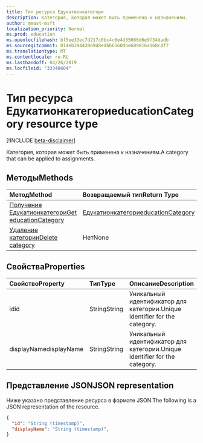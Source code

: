 ```yaml
---
title: Тип ресурса Едукатионкатегори
description: Категория, которая может быть применена к назначениям.
author: mmast-msft
localization_priority: Normal
ms.prod: education
ms.openlocfilehash: bf5ee33ec7d217c0bc4c6e4d35666d6e9f34dadb
ms.sourcegitcommit: 014eb3944306948edbb6560dbe689816a168c4f7
ms.translationtype: MT
ms.contentlocale: ru-RU
ms.lasthandoff: 04/26/2019
ms.locfileid: "33340604"
---
```

# <a name="educationcategory-resource-type"></a><span data-ttu-id="589a2-103">Тип ресурса Едукатионкатегори</span><span class="sxs-lookup"><span data-stu-id="589a2-103">educationCategory resource type</span></span>

[!INCLUDE [beta-disclaimer](../../includes/beta-disclaimer.md)]

<span data-ttu-id="589a2-104">Категория, которая может быть применена к назначениям.</span><span class="sxs-lookup"><span data-stu-id="589a2-104">A category that can be applied to assignments.</span></span>


## <a name="methods"></a><span data-ttu-id="589a2-105">Методы</span><span class="sxs-lookup"><span data-stu-id="589a2-105">Methods</span></span>

| <span data-ttu-id="589a2-106">Метод</span><span class="sxs-lookup"><span data-stu-id="589a2-106">Method</span></span>           | <span data-ttu-id="589a2-107">Возвращаемый тип</span><span class="sxs-lookup"><span data-stu-id="589a2-107">Return Type</span></span>    |<span data-ttu-id="589a2-108">Описание</span><span class="sxs-lookup"><span data-stu-id="589a2-108">Description</span></span>|
|:---------------|:--------|:----------|
|[<span data-ttu-id="589a2-109">Получение Едукатионкатегори</span><span class="sxs-lookup"><span data-stu-id="589a2-109">Get educationCategory</span></span>](../api/educationcategory-get.md) | [<span data-ttu-id="589a2-110">Едукатионкатегори</span><span class="sxs-lookup"><span data-stu-id="589a2-110">educationCategory</span></span>](educationCategory.md) | <span data-ttu-id="589a2-111">Получение существующего **едукатионкатегори**.</span><span class="sxs-lookup"><span data-stu-id="589a2-111">Get an existing **educationCategory**.</span></span>|
|[<span data-ttu-id="589a2-112">Удаление категории</span><span class="sxs-lookup"><span data-stu-id="589a2-112">Delete category</span></span>](../api/educationcategory-delete.md) | <span data-ttu-id="589a2-113">Нет</span><span class="sxs-lookup"><span data-stu-id="589a2-113">None</span></span> | <span data-ttu-id="589a2-114">Удаление **едукатионкатегори**.</span><span class="sxs-lookup"><span data-stu-id="589a2-114">Remove an **educationCategory**.</span></span>|


## <a name="properties"></a><span data-ttu-id="589a2-115">Свойства</span><span class="sxs-lookup"><span data-stu-id="589a2-115">Properties</span></span>
| <span data-ttu-id="589a2-116">Свойство</span><span class="sxs-lookup"><span data-stu-id="589a2-116">Property</span></span>     | <span data-ttu-id="589a2-117">Тип</span><span class="sxs-lookup"><span data-stu-id="589a2-117">Type</span></span>   |<span data-ttu-id="589a2-118">Описание</span><span class="sxs-lookup"><span data-stu-id="589a2-118">Description</span></span>|
|:---------------|:--------|:----------|
|<span data-ttu-id="589a2-119">id</span><span class="sxs-lookup"><span data-stu-id="589a2-119">id</span></span>|<span data-ttu-id="589a2-120">String</span><span class="sxs-lookup"><span data-stu-id="589a2-120">String</span></span>|<span data-ttu-id="589a2-121">Уникальный идентификатор для категории.</span><span class="sxs-lookup"><span data-stu-id="589a2-121">Unique identifier for the category.</span></span>|
|<span data-ttu-id="589a2-122">displayName</span><span class="sxs-lookup"><span data-stu-id="589a2-122">displayName</span></span>|<span data-ttu-id="589a2-123">String</span><span class="sxs-lookup"><span data-stu-id="589a2-123">String</span></span>|<span data-ttu-id="589a2-124">Уникальный идентификатор для категории.</span><span class="sxs-lookup"><span data-stu-id="589a2-124">Unique identifier for the category.</span></span>|

## <a name="json-representation"></a><span data-ttu-id="589a2-125">Представление JSON</span><span class="sxs-lookup"><span data-stu-id="589a2-125">JSON representation</span></span>

<span data-ttu-id="589a2-126">Ниже указано представление ресурса в формате JSON.</span><span class="sxs-lookup"><span data-stu-id="589a2-126">The following is a JSON representation of the resource.</span></span>

<!-- {
  "blockType": "resource",
  "optionalProperties": [

  ],
  "@odata.type": "microsoft.graph.educationCategory"
}-->

```json
{
  "id": "String (timestamp)",
  "displayName": "String (timestamp)",
}

```

<!-- uuid: 8fcb5dbc-d5aa-4681-8e31-b001d5168d79
2015-10-25 14:57:30 UTC -->
<!--
{
  "type": "#page.annotation",
  "description": "educationCategory resource",
  "keywords": "",
  "section": "documentation",
  "tocPath": "",
  "suppressions": []
}
-->
